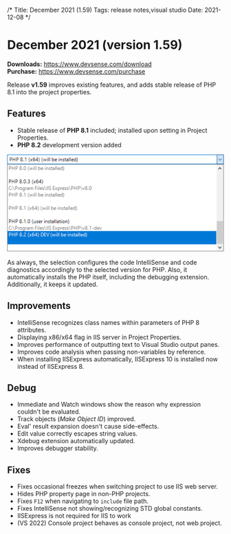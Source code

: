 /*
Title: December 2021 (1.59)
Tags: release notes,visual studio
Date: 2021-12-08
*/

# December 2021 (version 1.59)

**Downloads:** https://www.devsense.com/download<br/>
**Purchase:** https://www.devsense.com/purchase

Release **v1.59** improves existing features, and adds stable release of PHP 8.1 into the project properties.

## Features

- Stable release of **PHP 8.1** included; installed upon setting in Project Properties.
- **PHP 8.2** development version added

![PHP 8.2 DEV installation](imgs/php-8-2-selection.png)

As always, the selection configures the code IntelliSense and code diagnostics accordingly to the selected version for PHP. Also, it automatically installs the PHP itself, including the debugging extension. Additionally, it keeps it updated.

## Improvements

- IntelliSense recognizes class names within parameters of PHP 8 attributes.
- Displaying x86/x64 flag in IIS server in Project Properties.
- Improves performance of outputting text to Visual Studio output panes.
- Improves code analysis when passing non-variables by reference.
- When installing IISExpress automatically, IISExpress 10 is installed now instead of IISExpress 8.

## Debug

- Immediate and Watch windows show the reason why expression couldn't be evaluated.
- Track objects (*Make Object ID*) improved.
- Eval' result expansion doesn't cause side-effects.
- Edit value correctly escapes string values.
- Xdebug extension automatically updated.
- Improves debugger stability.

## Fixes

- Fixes occasional freezes when switching project to use IIS web server.
- Hides PHP property page in non-PHP projects.
- Fixes `F12` when navigating to `include` file path.
- Fixes IntelliSense not showing/recognizing STD global constants.
- IISExpress is not required for IIS to work
- (VS 2022) Console project behaves as console project, not web project.
